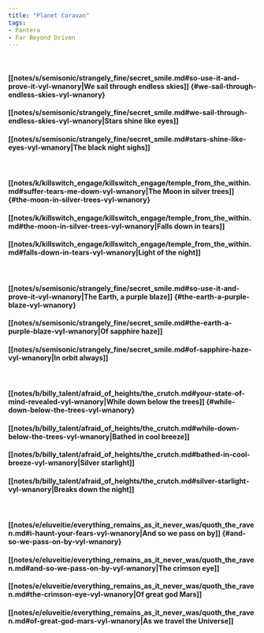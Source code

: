```yaml
---
title: "Planet Caravan"
tags:
- Pantera
- Far Beyond Driven
---
```

&nbsp;
#### [[notes/s/semisonic/strangely_fine/secret_smile.md#so-use-it-and-prove-it-vyl-wnanory|We sail through endless skies]] {#we-sail-through-endless-skies-vyl-wnanory}
#### [[notes/s/semisonic/strangely_fine/secret_smile.md#we-sail-through-endless-skies-vyl-wnanory|Stars shine like eyes]]
#### [[notes/s/semisonic/strangely_fine/secret_smile.md#stars-shine-like-eyes-vyl-wnanory|The black night sighs]]
&nbsp;
#### [[notes/k/killswitch_engage/killswitch_engage/temple_from_the_within.md#suffer-tears-me-down-vyl-wnanory|The Moon in silver trees]] {#the-moon-in-silver-trees-vyl-wnanory}
#### [[notes/k/killswitch_engage/killswitch_engage/temple_from_the_within.md#the-moon-in-silver-trees-vyl-wnanory|Falls down in tears]]
#### [[notes/k/killswitch_engage/killswitch_engage/temple_from_the_within.md#falls-down-in-tears-vyl-wnanory|Light of the night]]
&nbsp;
#### [[notes/s/semisonic/strangely_fine/secret_smile.md#so-use-it-and-prove-it-vyl-wnanory|The Earth, a purple blaze]] {#the-earth-a-purple-blaze-vyl-wnanory}
#### [[notes/s/semisonic/strangely_fine/secret_smile.md#the-earth-a-purple-blaze-vyl-wnanory|Of sapphire haze]]
#### [[notes/s/semisonic/strangely_fine/secret_smile.md#of-sapphire-haze-vyl-wnanory|In orbit always]]
&nbsp;
#### [[notes/b/billy_talent/afraid_of_heights/the_crutch.md#your-state-of-mind-revealed-vyl-wnanory|While down below the trees]] {#while-down-below-the-trees-vyl-wnanory}
#### [[notes/b/billy_talent/afraid_of_heights/the_crutch.md#while-down-below-the-trees-vyl-wnanory|Bathed in cool breeze]]
#### [[notes/b/billy_talent/afraid_of_heights/the_crutch.md#bathed-in-cool-breeze-vyl-wnanory|Silver starlight]]
#### [[notes/b/billy_talent/afraid_of_heights/the_crutch.md#silver-starlight-vyl-wnanory|Breaks down the night]]
&nbsp;
#### [[notes/e/eluveitie/everything_remains_as_it_never_was/quoth_the_raven.md#i-haunt-your-fears-vyl-wnanory|And so we pass on by]] {#and-so-we-pass-on-by-vyl-wnanory}
#### [[notes/e/eluveitie/everything_remains_as_it_never_was/quoth_the_raven.md#and-so-we-pass-on-by-vyl-wnanory|The crimson eye]]
#### [[notes/e/eluveitie/everything_remains_as_it_never_was/quoth_the_raven.md#the-crimson-eye-vyl-wnanory|Of great god Mars]]
#### [[notes/e/eluveitie/everything_remains_as_it_never_was/quoth_the_raven.md#of-great-god-mars-vyl-wnanory|As we travel the Universe]]

